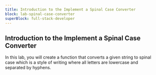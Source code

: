 ```yaml
---
title: Introduction to the Implement a Spinal Case Converter
block: lab-spinal-case-converter
superBlock: full-stack-developer
---
```


## Introduction to the Implement a Spinal Case Converter

In this lab, you will create a function that converts a given string to spinal case which is a style of writing where all letters are lowercase and separated by hyphens.
